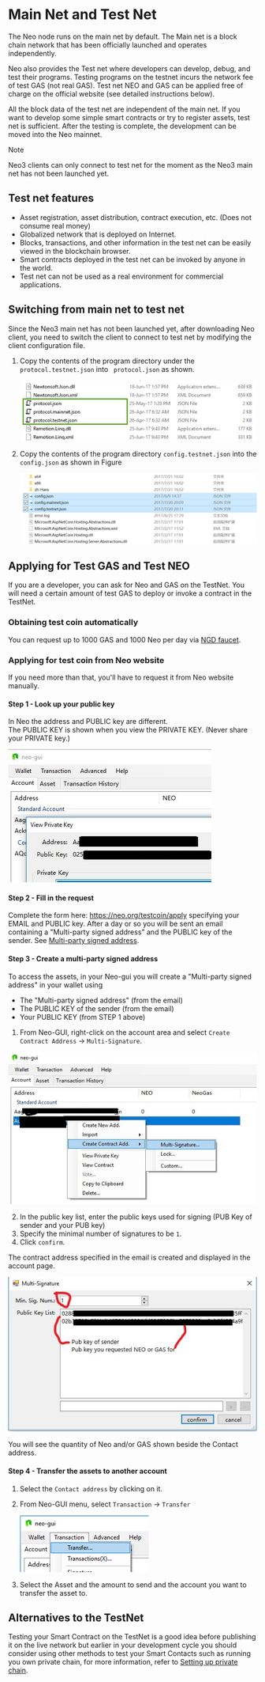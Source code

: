 # Main Net and Test Net

The Neo node runs on the main net by default. The Main net is a block chain network that has been officially launched and operates independently.  

Neo also provides the Test net where developers can develop, debug, and test their programs. Testing programs on the testnet incurs the network fee of test GAS (not real GAS). Test net NEO and GAS can be applied free of charge on the official website (see detailed instructions below).

All the block data of the test net are independent of the main net. If you want to develop some simple smart contracts or try to register assets, test net is sufficient. After the testing is complete, the development can be moved into the Neo mainnet.

> [!Note]
>
> Neo3 clients can only connect to test net for the moment as the Neo3 main net has not been launched yet.

## Test net features

- Asset registration, asset distribution, contract execution, etc. (Does not consume real money)
- Globalized network that is deployed on Internet.
- Blocks, transactions, and other information in the test net can be easily viewed in the blockchain browser.
- Smart contracts deployed in the test net can be invoked by anyone in the world.
- Test net can not be used as a real environment for commercial applications.

## Switching from main net to test net

Since the Neo3 main net has not been launched yet, after downloading Neo client, you need to switch the client to connect to test net by modifying the client configuration file. 

1. Copy the contents of the program directory under the `protocol.testnet.json` into ` protocol.json` as shown.

   ![image](../assets/testnet_1.png)

2. Copy the contents of the program directory `config.testnet.json` into the `config.json` as shown in Figure

   ![image](../assets/testnet_2_v2.png)

## Applying for Test GAS and Test NEO

If you are a developer, you can ask for Neo and GAS on the TestNet. You will need a certain amount of test GAS to deploy or invoke a contract in the TestNet.  

### Obtaining test coin automatically

You can request up to 1000 GAS and 1000 Neo per day via [NGD faucet](https://neowish.ngd.network/). 

### Applying for test coin from Neo website

If you need more than that, you'll have to request it from Neo website manually.

#### Step 1 - Look up your public key
In Neo the address and PUBLIC key are different.  
The PUBLIC KEY is shown when you view the PRIVATE KEY. (Never share your PRIVATE key.)

  ![image](../assets/neo_gas_0.jpg)

#### Step 2 - Fill in the request
Complete the form here: https://neo.org/testcoin/apply specifying your EMAIL and PUBLIC key.
After a day or so you will be sent an email containing a "Multi-party signed address" and the PUBLIC key of the sender. See [Multi-party signed address](../node/gui/sc.md).

#### Step 3 - Create a multi-party signed address
To access the assets, in your Neo-gui you will create a "Multi-party signed address" in your wallet using 

- The "Multi-party signed address" (from the email) 
- The PUBLIC KEY of the sender (from the email)
- Your PUBLIC KEY (from STEP 1 above) 

1. From Neo-GUI, right-click on the account area and select `Create Contract Address` -> `Multi-Signature`.

  ![image](../assets/neo_gas_1.jpg)

2. In the public key list, enter the public keys used for signing (PUB Key of sender and your PUB key) 
3. Specify the minimal number of signatures to be  `1`.
4. Click `confirm`.

The contract address specified in the email is created and displayed in the account page.

![image](../assets/neo_gas_2.jpg)

You will see the quantity of Neo and/or GAS shown beside the Contact address.


#### Step 4 - Transfer the assets to another account

1. Select the `Contact address` by clicking on it.

2. From Neo-GUI menu, select `Transaction` -> `Transfer`

   ![image](../assets/neo_gas_3.png)

3. Select the Asset and the amount to send and the account you want to transfer the asset to. 

## Alternatives to the TestNet

Testing your Smart Contract on the TestNet is a good idea before publishing it on the live network but earlier in your development cycle you should consider using other methods to test your Smart Contacts such as running you own private chain, for more information, refer to [Setting up private chain](private-chain/solo.md).